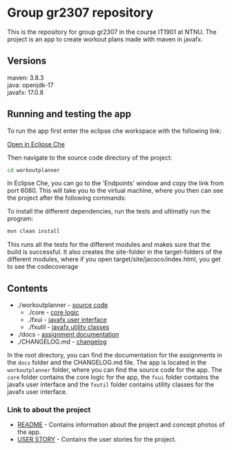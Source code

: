 # Group gr2307 repository

This is the repository for group gr2307 in the course IT1901 at NTNU. The project is an app to create workout plans made with maven in javafx.

## Versions

maven: 3.8.3 \
java: openjdk-17 \
javafx: 17.0.8

## Running and testing the app

To run the app first enter the eclipse che workspace with the following link:

[Open in Eclipse Che](https://che.stud.ntnu.no/#https://gitlab.stud.idi.ntnu.no/it1901/groups-2023/gr2307/gr2307.git?new)

Then navigate to the source code directory of the project:

```bash
cd workoutplanner
```

In Eclipse Che, you can go to the 'Endpoints' window and copy the link from port 6080. This will take you to the virtual machine, where you then can see the project after the following commands:

To install the different dependencies, run the tests and ultimatly run the program:

```bash
mvn clean install
```

This runs all the tests for the different modules and makes sure that the build is successful. It also creates the site-folder in the target-folders of the different modules, where if you open target/site/jacoco/index.html, you get to see the codecoverage


## Contents

- ./workoutplanner - [source code](./workoutplanner)
  - ./core - [core logic](./workoutplanner/core)
  - ./fxui - [javafx user interface](./workoutplanner/fxui)
  - ./fxutil - [javafx utility classes](./workoutplanner/fxutil)
- ./docs - [assignment documentation](./docs)
- ./CHANGELOG.md - [changelog](./changelog)

In the root directory, you can find the documentation for the assignments in the `docs` folder and the CHANGELOG.md file. The app is located in the `workoutplanner` folder, where you can find the source code for the app. The `core` folder contains the core logic for the app, the `fxui` folder contains the javafx user interface and the `fxutil` folder contains utility classes for the javafx user interface.

### Link to about the project

- [README](workoutplanner/README.md) - Contains information about the project and concept photos of the app.
- [USER STORY](workoutplanner/USER_STORY.md) - Contains the user stories for the project.
